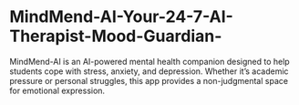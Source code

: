 # MindMend-AI-Your-24-7-AI-Therapist-Mood-Guardian-
MindMend-AI is an AI-powered mental health companion designed to help students cope with stress, anxiety, and depression. Whether it’s academic pressure or personal struggles, this app provides a non-judgmental space for emotional expression. 
